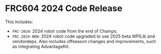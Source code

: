 # FRC604 2024 Code Release

This includes:

- `FRC-2024`: 2024 robot code from the end of Champs.
- `FRC-2024-NEW`: 2024 robot code upgraded to use 2025 beta WPILib and vendordeps. Also includes offseason changes and improvements, such as integrating AdvantageKit.
